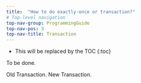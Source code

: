 ```yaml
---
title:  "How to do exactly-once or transaction?"
# Top-level navigation
top-nav-group: ProgrammingGuide
top-nav-pos: 3
top-nav-title: Transaction
---
```


* This will be replaced by the TOC
{:toc}

To be done.

Old Transaction.
New Transaction.